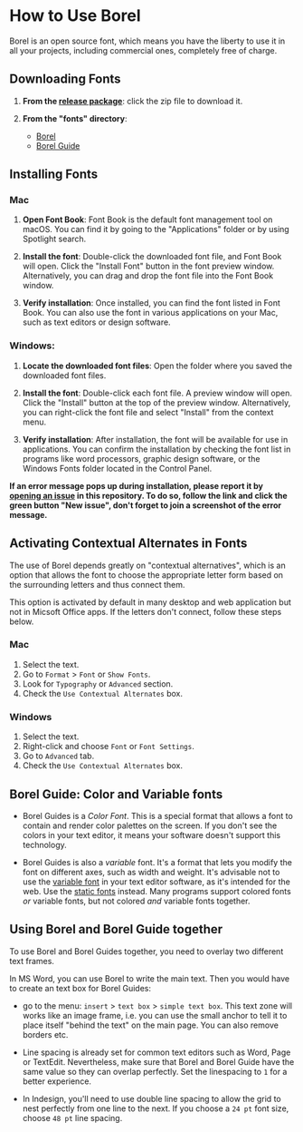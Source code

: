 # How to Use Borel

Borel is an open source font, which means you have the liberty to use it in all your projects, including commercial ones, completely free of charge.

## Downloading Fonts

1. **From the [release package](https://github.com/RosaWagner/Borel/releases/tag/v1.000)**: click the zip file to download it.

2. **From the "fonts" directory**: 
   - [Borel](../Borel/fonts/ttf/)
   - [Borel Guide](../BorelGuides/fonts/ttf/) 

## Installing Fonts
### Mac

1. **Open Font Book**: Font Book is the default font management tool on macOS. You can find it by going to the "Applications" folder or by using Spotlight search.

2. **Install the font**: Double-click the downloaded font file, and Font Book will open. Click the "Install Font" button in the font preview window. Alternatively, you can drag and drop the font file into the Font Book window.

3. **Verify installation**: Once installed, you can find the font listed in Font Book. You can also use the font in various applications on your Mac, such as text editors or design software.

### Windows:

1. **Locate the downloaded font files**: Open the folder where you saved the downloaded font files.

2. **Install the font**: Double-click each font file. A preview window will open. Click the "Install" button at the top of the preview window. Alternatively, you can right-click the font file and select "Install" from the context menu.

3. **Verify installation**: After installation, the font will be available for use in applications. You can confirm the installation by checking the font list in programs like word processors, graphic design software, or the Windows Fonts folder located in the Control Panel.

**If an error message pops up during installation, please report it by [opening an issue](https://github.com/RosaWagner/Borel/issues) in this repository. To do so, follow the link and click the green button "New issue", don't forget to join a screenshot of the error message.**

## Activating Contextual Alternates in Fonts

The use of Borel depends greatly on "contextual alternatives", which is an option that allows the font to choose the appropriate letter form based on the surrounding letters and thus connect them.

This option is activated by default in many desktop and web application but not in Micsoft Office apps. If the letters don't connect, follow these steps below.

### Mac

1. Select the text.
2. Go to `Format` > `Font` or `Show Fonts`.
3. Look for `Typography` or `Advanced` section.
4. Check the `Use Contextual Alternates` box.

### Windows

1. Select the text.
2. Right-click and choose `Font` or `Font Settings`.
3. Go to `Advanced` tab.
4. Check the `Use Contextual Alternates` box.

## Borel Guide: Color and Variable fonts

- Borel Guides is a *Color Font*. This is a special format that allows a font to contain and render color palettes on the screen. If you don't see the colors in your text editor, it means your software doesn't support this technology. 

- Borel Guides is also a *variable* font. It's a format that lets you modify the font on different axes, such as width and weight. It's advisable not to use the [variable font](./BorelGuides/fonts/variable/) in your text editor software, as it's intended for the web. Use the [static fonts](./BorelGuides/fonts/ttf/) instead. Many programs support colored fonts *or* variable fonts, but not colored *and* variable fonts together.

## Using Borel and Borel Guide together

To use Borel and Borel Guides together, you need to overlay two different text frames. 

In MS Word, you can use Borel to write the main text. Then you would have to create an text box for Borel Guides:

- go to the menu: `insert` > `text box` > `simple text box`. This text zone will works like an image frame, i.e. you can use the small anchor to tell it to place itself "behind the text" on the main page. You can also remove borders etc.

- Line spacing is already set for common text editors such as Word, Page or TextEdit. Nevertheless, make sure that Borel and Borel Guide have the same value so they can overlap perfectly. Set the linespacing to `1` for a better experience.
 
- In Indesign, you'll need to use double line spacing to allow the grid to nest perfectly from one line to the next. If you choose a `24 pt` font size, choose `48 pt` line spacing.

